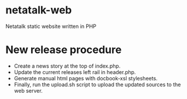 # netatalk-web
Netatalk static website written in PHP

# New release procedure
- Create a news story at the top of index.php.
- Update the current releases left rail in header.php.
- Generate manual html pages with docbook-xsl stylesheets.
- Finally, run the upload.sh script to upload the updated sources to the web server.
